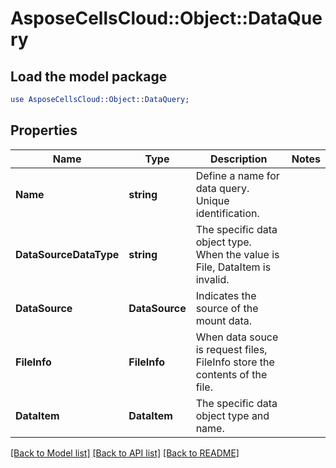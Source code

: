 # AsposeCellsCloud::Object::DataQuery 

## Load the model package
```perl
use AsposeCellsCloud::Object::DataQuery;
```

## Properties
Name | Type | Description | Notes
------------ | ------------- | ------------- | -------------
**Name** | **string** | Define a name for data query. Unique identification. |
**DataSourceDataType** | **string** | The specific data object type. When the value is File, DataItem is invalid. |
**DataSource** | **DataSource** | Indicates the source of the mount data. |
**FileInfo** | **FileInfo** | When data souce is request files, FileInfo store the contents of the file. |
**DataItem** | **DataItem** | The specific data object type and name. |  

[[Back to Model list]](../README.md#documentation-for-models) [[Back to API list]](../README.md#documentation-for-api-endpoints) [[Back to README]](../README.md)

